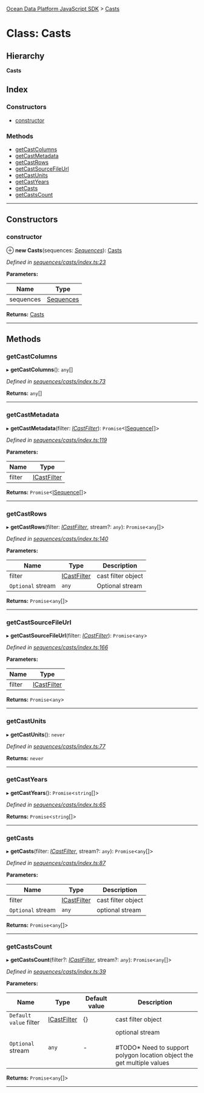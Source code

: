 [Ocean Data Platform JavaScript SDK](../README.md) > [Casts](../classes/casts.md)

# Class: Casts

## Hierarchy

**Casts**

## Index

### Constructors

* [constructor](casts.md#constructor)

### Methods

* [getCastColumns](casts.md#getcastcolumns)
* [getCastMetadata](casts.md#getcastmetadata)
* [getCastRows](casts.md#getcastrows)
* [getCastSourceFileUrl](casts.md#getcastsourcefileurl)
* [getCastUnits](casts.md#getcastunits)
* [getCastYears](casts.md#getcastyears)
* [getCasts](casts.md#getcasts)
* [getCastsCount](casts.md#getcastscount)

---

## Constructors

<a id="constructor"></a>

###  constructor

⊕ **new Casts**(sequences: *[Sequences](sequences.md)*): [Casts](casts.md)

*Defined in [sequences/casts/index.ts:23](https://github.com/C4IROcean/ODP-sdk-js/blob/4911c12/source/sequences/casts/index.ts#L23)*

**Parameters:**

| Name | Type |
| ------ | ------ |
| sequences | [Sequences](sequences.md) |

**Returns:** [Casts](casts.md)

___

## Methods

<a id="getcastcolumns"></a>

###  getCastColumns

▸ **getCastColumns**(): `any`[]

*Defined in [sequences/casts/index.ts:73](https://github.com/C4IROcean/ODP-sdk-js/blob/4911c12/source/sequences/casts/index.ts#L73)*

**Returns:** `any`[]

___
<a id="getcastmetadata"></a>

###  getCastMetadata

▸ **getCastMetadata**(filter: *[ICastFilter](../interfaces/icastfilter.md)*): `Promise`<[ISequence](../interfaces/isequence.md)[]>

*Defined in [sequences/casts/index.ts:119](https://github.com/C4IROcean/ODP-sdk-js/blob/4911c12/source/sequences/casts/index.ts#L119)*

**Parameters:**

| Name | Type |
| ------ | ------ |
| filter | [ICastFilter](../interfaces/icastfilter.md) |

**Returns:** `Promise`<[ISequence](../interfaces/isequence.md)[]>

___
<a id="getcastrows"></a>

###  getCastRows

▸ **getCastRows**(filter: *[ICastFilter](../interfaces/icastfilter.md)*, stream?: *`any`*): `Promise`<`any`[]>

*Defined in [sequences/casts/index.ts:140](https://github.com/C4IROcean/ODP-sdk-js/blob/4911c12/source/sequences/casts/index.ts#L140)*

**Parameters:**

| Name | Type | Description |
| ------ | ------ | ------ |
| filter | [ICastFilter](../interfaces/icastfilter.md) |  cast filter object |
| `Optional` stream | `any` |  Optional stream |

**Returns:** `Promise`<`any`[]>

___
<a id="getcastsourcefileurl"></a>

###  getCastSourceFileUrl

▸ **getCastSourceFileUrl**(filter: *[ICastFilter](../interfaces/icastfilter.md)*): `Promise`<`any`>

*Defined in [sequences/casts/index.ts:166](https://github.com/C4IROcean/ODP-sdk-js/blob/4911c12/source/sequences/casts/index.ts#L166)*

**Parameters:**

| Name | Type |
| ------ | ------ |
| filter | [ICastFilter](../interfaces/icastfilter.md) |

**Returns:** `Promise`<`any`>

___
<a id="getcastunits"></a>

###  getCastUnits

▸ **getCastUnits**(): `never`

*Defined in [sequences/casts/index.ts:77](https://github.com/C4IROcean/ODP-sdk-js/blob/4911c12/source/sequences/casts/index.ts#L77)*

**Returns:** `never`

___
<a id="getcastyears"></a>

###  getCastYears

▸ **getCastYears**(): `Promise`<`string`[]>

*Defined in [sequences/casts/index.ts:65](https://github.com/C4IROcean/ODP-sdk-js/blob/4911c12/source/sequences/casts/index.ts#L65)*

**Returns:** `Promise`<`string`[]>

___
<a id="getcasts"></a>

###  getCasts

▸ **getCasts**(filter: *[ICastFilter](../interfaces/icastfilter.md)*, stream?: *`any`*): `Promise`<`any`[]>

*Defined in [sequences/casts/index.ts:87](https://github.com/C4IROcean/ODP-sdk-js/blob/4911c12/source/sequences/casts/index.ts#L87)*

**Parameters:**

| Name | Type | Description |
| ------ | ------ | ------ |
| filter | [ICastFilter](../interfaces/icastfilter.md) |  cast filter object |
| `Optional` stream | `any` |  optional stream |

**Returns:** `Promise`<`any`[]>

___
<a id="getcastscount"></a>

###  getCastsCount

▸ **getCastsCount**(filter?: *[ICastFilter](../interfaces/icastfilter.md)*, stream?: *`any`*): `Promise`<`any`[]>

*Defined in [sequences/casts/index.ts:39](https://github.com/C4IROcean/ODP-sdk-js/blob/4911c12/source/sequences/casts/index.ts#L39)*

**Parameters:**

| Name | Type | Default value | Description |
| ------ | ------ | ------ | ------ |
| `Default value` filter | [ICastFilter](../interfaces/icastfilter.md) |  {} |  cast filter object |
| `Optional` stream | `any` | - |  optional stream<br><br>#TODO*   Need to support polygon location object the get multiple values |

**Returns:** `Promise`<`any`[]>

___

